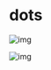 # dots

![img](https://i.postimg.cc/SQP52MBC/what.png)

![img](https://i.postimg.cc/LsRQgbKW/what.png)
